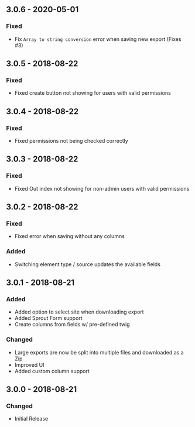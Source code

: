 ## 3.0.6 - 2020-05-01
### Fixed
- Fix `Array to string conversion` error when saving new export (Fixes #3)

## 3.0.5 - 2018-08-22
### Fixed
- Fixed create button not showing for users with valid permissions

## 3.0.4 - 2018-08-22
### Fixed
- Fixed permissions not being checked correctly

## 3.0.3 - 2018-08-22
### Fixed
- Fixed Out index not showing for non-admin users with valid permissions

## 3.0.2 - 2018-08-22
### Fixed
- Fixed error when saving without any columns

### Added
- Switching element type / source updates the available fields

## 3.0.1 - 2018-08-21
### Added
- Added option to select site when downloading export
- Added Sprout Form support
- Create columns from fields w/ pre-defined twig

### Changed
- Large exports are now be split into multiple files and downloaded as a Zip
- Improved UI
- Added custom column support

## 3.0.0 - 2018-08-21
### Changed
- Initial Release